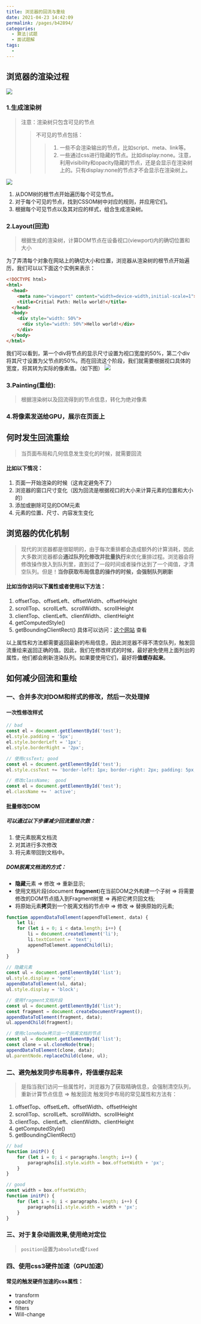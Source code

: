 ```yaml
---
title: 浏览器的回流与重绘
date: 2021-04-23 14:42:09
permalink: /pages/b42894/
categories:
  - 算法|试题
  - 面试题解
tags:
  - 
---
```


## 浏览器的渲染过程
![](../../.vuepress/public/assets/web/4088852130-5afbe6c95934b_fix732.png)
### 1.生成渲染树
> 注意：渲染树只包含可见的节点
>> 不可见的节点包括：
>>> 1. 一些不会渲染输出的节点，比如script、meta、link等。
>>> 2. 一些通过css进行隐藏的节点。比如display:none。注意，利用visibility和opacity隐藏的节点，还是会显示在渲染树上的。只有display:none的节点才不会显示在渲染树上。

![](../../.vuepress/public/assets/web/4223770356-5abdb235cdd7d_fix732.png)
1. 从DOM树的根节点开始遍历每个可见节点。
2. 对于每个可见的节点，找到CSSOM树中对应的规则，并应用它们。
3. 根据每个可见节点以及其对应的样式，组合生成渲染树。

### 2.Layout(回流)
> 根据生成的渲染树，计算DOM节点在设备视口(viewport)内的确切位置和大小


为了弄清每个对象在网站上的确切大小和位置，浏览器从渲染树的根节点开始遍历，我们可以以下面这个实例来表示：
```html
<!DOCTYPE html>
<html>
  <head>
    <meta name="viewport" content="width=device-width,initial-scale=1">
    <title>Critial Path: Hello world!</title>
  </head>
  <body>
    <div style="width: 50%">
      <div style="width: 50%">Hello world!</div>
    </div>
  </body>
</html>
```

我们可以看到，第一个div将节点的显示尺寸设置为视口宽度的50%，第二个div将其尺寸设置为父节点的50%。而在回流这个阶段，我们就需要根据视口具体的宽度，将其转为实际的像素值。（如下图）
![](../../.vuepress/public/assets/web/1189033455-5aec8b9d3bcb2_fix732.png)

### 3.Painting(重绘):
> 根据渲染树以及回流得到的节点信息，转化为绝对像素

### 4.将像素发送给GPU，展示在页面上


## 何时发生回流重绘
> 当页面布局和几何信息发生变化的时候，就需要回流

#### 比如以下情况：
1. 页面一开始渲染的时候（这肯定避免不了）
2. 浏览器的窗口尺寸变化（因为回流是根据视口的大小来计算元素的位置和大小的）
3. 添加或删除可见的DOM元素
4. 元素的位置、尺寸、内容发生变化


## 浏览器的优化机制
> 现代的浏览器都是很聪明的，由于每次重排都会造成额外的计算消耗，因此大多数浏览器都会**通过队列化修改并批量执行**来优化重排过程。浏览器会将修改操作放入到队列里，直到过了一段时间或者操作达到了一个阈值，才清空队列。但是！**当你获取布局信息的操作的时候，会强制队列刷新**

#### 比如当你访问以下属性或者使用以下方法：
1. offsetTop、offsetLeft、offsetWidth、offsetHeight
2. scrollTop、scrollLeft、scrollWidth、scrollHeight
3. clientTop、clientLeft、clientWidth、clientHeight
4. getComputedStyle()
5. getBoundingClientRect()
具体可以访问：[这个网站](https://gist.github.com/paulirish/5d52fb081b3570c81e3a) 查看

以上属性和方法都需要返回最新的布局信息，因此浏览器不得不清空队列，触发回流重绘来返回正确的值。因此，我们在修改样式的时候，最好避免使用上面列出的属性，他们都会刷新渲染队列。如果要使用它们，最好将**值缓存起来**。


## 如何减少回流和重绘

### 一、合并多次对DOM和样式的修改，然后一次处理掉

#### 一次性修改样式
```js
// bad
const el = document.getElementById('test');
el.style.padding = '5px';
el.style.borderLeft = '1px';
el.style.borderRight = '2px';

// 使用cssText; good
const el = document.getElementById('test');
el.style.cssText += 'border-left: 1px; border-right: 2px; padding: 5px;';

// 修改className;  good
const el = document.getElementById('test');
el.className += ' active';
```


#### 批量修改DOM
##### 可以通过以下步骤减少回流重绘次数：
1. 使元素脱离文档流
2. 对其进行多次修改
3. 将元素带回到文档中。

##### DOM脱离文档流的方式：
+ **隐藏**元素 => 修改 => 重新显示;
+ 使用文档片段(document **fragment**)在当前DOM之外构建一个子树 => 将需要修改的DOM节点插入到Fragment树里 => 再把它拷贝回文档;
+ 将原始元素**拷贝**到一个脱离文档的节点中 => 修改 => 替换原始的元素;

```js
function appendDataToElement(appendToElement, data) {
    let li;
    for (let i = 0; i < data.length; i++) {
        li = document.createElement('li');
        li.textContent = 'text';
        appendToElement.appendChild(li);
    }
}

// 隐藏元素
const ul = document.getElementById('list');
ul.style.display = 'none';
appendDataToElement(ul, data);
ul.style.display = 'block';

// 使用fragment文档片段
const ul = document.getElementById('list');
const fragment = document.createDocumentFragment();
appendDataToElement(fragment, data);
ul.appendChild(fragment);

// 使用cloneNode拷贝出一个脱离文档的节点
const ul = document.getElementById('list');
const clone = ul.cloneNode(true);
appendDataToElement(clone, data);
ul.parentNode.replaceChild(clone, ul);
```


### 二、避免触发同步布局事件，将值缓存起来
> 是指当我们访问一些属性时，浏览器为了获取精确信息，会强制清空队列，重新计算节点信息 => 触发回流
触发同步布局的常见属性和方法有：
1. offsetTop、offsetLeft、offsetWidth、offsetHeight
2. scrollTop、scrollLeft、scrollWidth、scrollHeight
3. clientTop、clientLeft、clientWidth、clientHeight
4. getComputedStyle()
5. getBoundingClientRect()

```js
// bad
function initP() {
    for (let i = 0; i < paragraphs.length; i++) {
        paragraphs[i].style.width = box.offsetWidth + 'px';
    }
}

// good
const width = box.offsetWidth;
function initP() {
    for (let i = 0; i < paragraphs.length; i++) {
        paragraphs[i].style.width = width + 'px';
    }
}
```

### 三、对于复杂动画效果,使用绝对定位
> `position`设置为`absolute`或`fixed`


### 四、使用css3硬件加速（GPU加速）
#### 常见的触发硬件加速的css属性：
+ transform
+ opacity
+ filters
+ Will-change